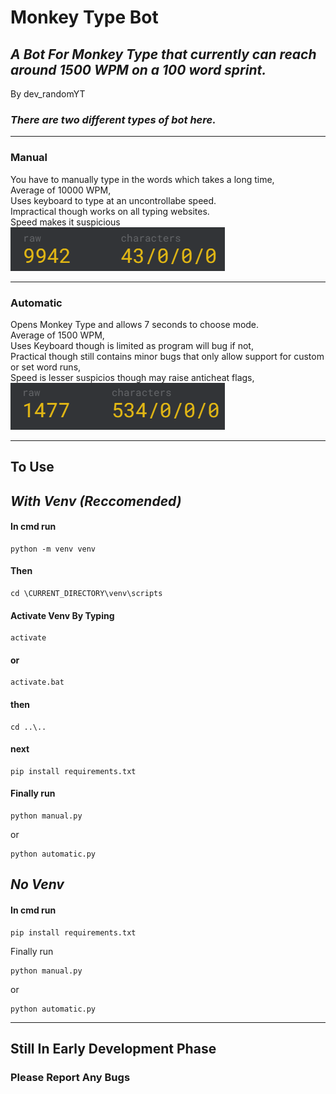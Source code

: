 # **Monkey Type Bot**

## _A Bot For Monkey Type that currently can reach around 1500 WPM on a 100 word sprint._  
By dev_randomYT


### _There are two different types of bot here._  
***
### Manual
You have to manually type in the words which takes a long time,  
Average of 10000 WPM,   
Uses keyboard to type at an uncontrollabe speed.  
Impractical though works on all typing websites.  
Speed makes it suspicious  
<img src="random\manual.png">
***
### Automatic
Opens Monkey Type and allows 7 seconds to choose mode.  
Average of 1500 WPM,  
Uses Keyboard though is limited as program will bug if not,  
Practical though still contains minor bugs that only allow support for custom or set word runs,  
Speed is lesser suspicios though may raise anticheat flags,  
<img src="random\automatic.png">
***
## **To Use**
## _With Venv (Reccomended)_
#### In cmd run
~~~ 
python -m venv venv
~~~

#### Then
~~~
cd \CURRENT_DIRECTORY\venv\scripts
~~~
#### Activate Venv By Typing
~~~
activate
~~~
#### or 
~~~
activate.bat
~~~
#### then 
~~~
cd ..\..
~~~

#### next
~~~
pip install requirements.txt
~~~

#### Finally run
~~~
python manual.py
~~~
or
~~~
python automatic.py
~~~


## _No Venv_
#### In cmd run
~~~
pip install requirements.txt
~~~
Finally run
~~~
python manual.py
~~~
or
~~~
python automatic.py
~~~
***
## **Still In Early Development Phase**
### Please Report Any Bugs